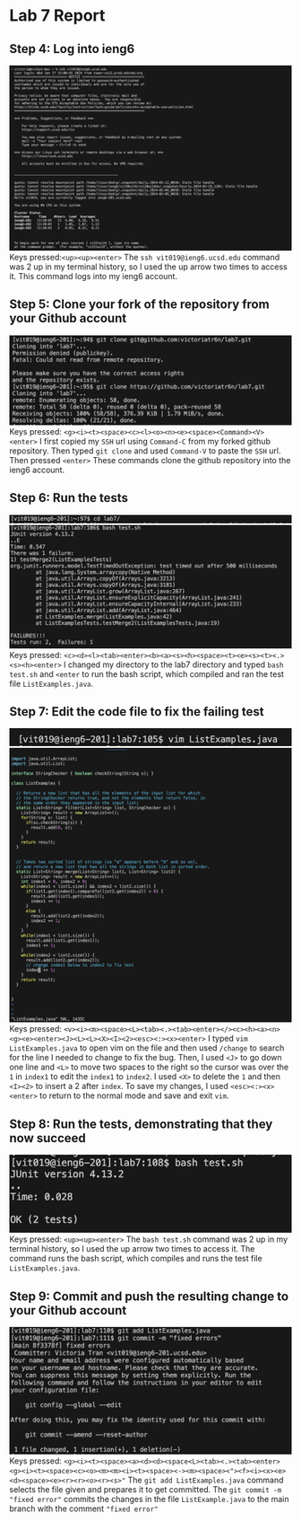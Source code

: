 # Lab 7 Report

## Step 4: Log into ieng6
![Image](ssh.jpeg)
Keys pressed:`<up><up><enter>`
The `ssh vit019@ieng6.ucsd.edu` command was 2 up in my terminal history, so I used the up arrow two times to access it.
This command logs into my ieng6 account.

## Step 5: Clone your fork of the repository from your Github account
![Image](clone.jpeg)
Keys pressed: `<g><i><t><space><c><l><o><n><e><space><Command><V><enter>`
I first copied my `SSH` url using `Command-C` from my forked github repository. Then typed `git clone` and used `Command-V` to paste the `SSH` url. Then pressed `<enter>` 
These commands clone the github repository into the ieng6 account.

## Step 6: Run the tests
![Image](cd.jpeg)
![Image](testsFail.jpeg)
Keys pressed: `<c><d><l><tab><enter><b><a><s><h><space><t><e><s><t><.><s><h><enter>`
I changed my directory to the lab7 directory and typed `bash test.sh` and `<enter` to run the bash script, which compiled and ran the test file `ListExamples.java`.

## Step 7: Edit the code file to fix the failing test
![Image](runVim.jpeg)
![Image](editVim.jpeg)
Keys pressed: `<v><i><m><space><L><tab><.><tab><enter></><c><h><a><n><g><e><enter><J><L><L><X><I><2><esc><:><x><enter>`
I typed `vim ListExamples.java` to open vim on the file and then used `/change` to search for the line I needed to change to fix the bug. Then, I used `<J>` to go down one line and `<L>`
to move two spaces to the right so the cursor was over the `1` in `index1` to edit the `index1` to `index2`. I used `<X>` to delete the `1` and then `<I><2>` to insert a 2 after `index`. To save my changes, I used `<esc><:><x><enter>` to 
return to the normal mode and save and exit `vim`.

## Step 8: Run the tests, demonstrating that they now succeed
![Image](testsSuccess.jpeg)
Keys pressed: `<up><up><enter>`
The `bash test.sh` command was 2 up in my terminal history, so I used the up arrow two times to access it. The command runs the bash script, which compiles and runs the test file `ListExamples.java`.

## Step 9: Commit and push the resulting change to your Github account
![Image](commit.jpeg)
Keys pressed: `<g><i><t><space><a><d><d><space<L><tab><.><tab><enter><g><i><t><space><c><o><m><m><i><t><space><-><m><space><"><f><i><x><e><d><space><e><r><r><o><r><s>"`
The `git add ListExamples.java` command selects the file given and prepares it to get committed. 
The `git commit -m "fixed error"` commits the changes in the file `ListExample.java` to the main branch with the comment `"fixed error"`
